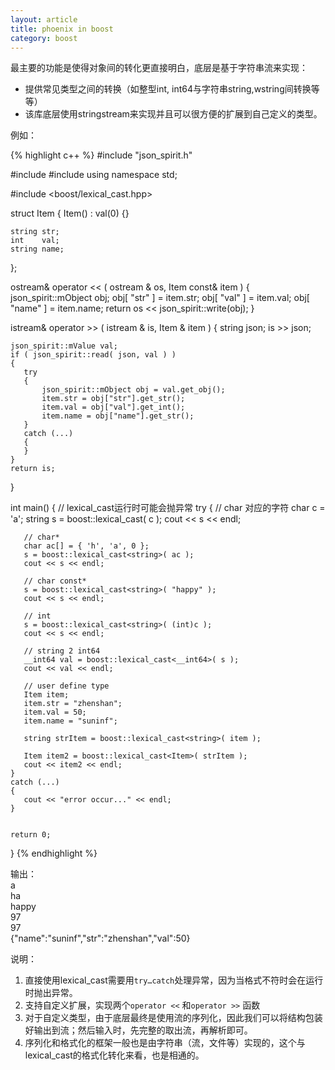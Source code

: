 ```yaml
---
layout: article
title: phoenix in boost
category: boost
---
```


最主要的功能是使得对象间的转化更直接明白，底层是基于字符串流来实现：

- 提供常见类型之间的转换（如整型int, int64与字符串string,wstring间转换等等）
- 该库底层使用stringstream来实现并且可以很方便的扩展到自己定义的类型。
 
例如：

{% highlight c++ %}
#include "json_spirit.h"
 
#include <iostream>
#include <string>
using namespace std;
 
#include <boost/lexical_cast.hpp>
 
struct Item
{
    Item() : val(0) {}
 
    string str;
    int    val;
    string name;
};
 
ostream& operator << ( ostream & os, Item const& item )
{
    json_spirit::mObject obj;
    obj[ "str" ] = item.str;
    obj[ "val" ] = item.val;
    obj[ "name" ] = item.name;
    return os << json_spirit::write(obj);
}
 
istream& operator >> ( istream & is, Item & item )
{
    string json;
    is >> json;
 
    json_spirit::mValue val;
    if ( json_spirit::read( json, val ) )
    {
       try
       {
           json_spirit::mObject obj = val.get_obj();
           item.str = obj["str"].get_str();
           item.val = obj["val"].get_int();
           item.name = obj["name"].get_str();
       }
       catch (...)
       {
       }
    }
    return is;
}
 
int main()
{
    // lexical_cast运行时可能会抛异常
    try
    {
       // char 对应的字符
       char c = 'a';
       string s = boost::lexical_cast<string>( c );
       cout << s << endl;
 
       // char*
       char ac[] = { 'h', 'a', 0 };
       s = boost::lexical_cast<string>( ac );
       cout << s << endl;
 
       // char const*
       s = boost::lexical_cast<string>( "happy" );
       cout << s << endl;
 
       // int
       s = boost::lexical_cast<string>( (int)c );
       cout << s << endl;
 
       // string 2 int64
       __int64 val = boost::lexical_cast<__int64>( s );
       cout << val << endl;
 
       // user define type
       Item item;
       item.str = "zhenshan";
       item.val = 50;
       item.name = "suninf";
 
       string strItem = boost::lexical_cast<string>( item );
 
       Item item2 = boost::lexical_cast<Item>( strItem );
       cout << item2 << endl;
    }
    catch (...)
    {
       cout << "error occur..." << endl;
    }
 
 
    return 0;
}
{% endhighlight %}

输出：  
a  
ha  
happy  
97  
97  
{"name":"suninf","str":"zhenshan","val":50}

说明：

1. 直接使用lexical_cast需要用`try…catch`处理异常，因为当格式不符时会在运行时抛出异常。
2. 支持自定义扩展，实现两个`operator <<` 和`operator >>` 函数
3. 对于自定义类型，由于底层最终是使用流的序列化，因此我们可以将结构包装好输出到流；然后输入时，先完整的取出流，再解析即可。
4. 序列化和格式化的框架一般也是由字符串（流，文件等）实现的，这个与lexical_cast的格式化转化来看，也是相通的。



